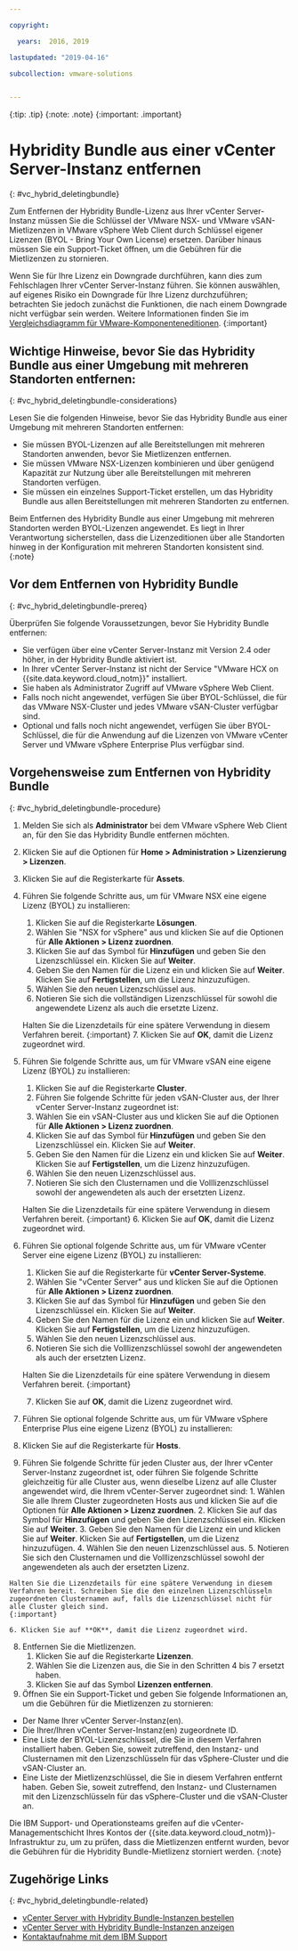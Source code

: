 ```yaml
---

copyright:

  years:  2016, 2019

lastupdated: "2019-04-16"

subcollection: vmware-solutions


---
```


{:tip: .tip}
{:note: .note}
{:important: .important}

# Hybridity Bundle aus einer vCenter Server-Instanz entfernen
{: #vc_hybrid_deletingbundle}

Zum Entfernen der Hybridity Bundle-Lizenz aus Ihrer vCenter Server-Instanz müssen Sie die Schlüssel der VMware NSX- und VMware vSAN-Mietlizenzen in VMware vSphere Web Client durch Schlüssel eigener Lizenzen (BYOL - Bring Your Own License) ersetzen. Darüber hinaus müssen Sie ein Support-Ticket öffnen, um die Gebühren für die Mietlizenzen zu stornieren.

Wenn Sie für Ihre Lizenz ein Downgrade durchführen, kann dies zum Fehlschlagen Ihrer vCenter Server-Instanz führen. Sie können auswählen, auf eigenes Risiko ein Downgrade für Ihre Lizenz durchzuführen; betrachten Sie jedoch zunächst die Funktionen, die nach einem Downgrade nicht verfügbar sein werden. Weitere Informationen finden Sie im [Vergleichsdiagramm für VMware-Komponenteneditionen](/docs/services/vmwaresolutions/archiref/solution?topic=vmware-solutions-solution-appendix).
{:important}

## Wichtige Hinweise, bevor Sie das Hybridity Bundle aus einer Umgebung mit mehreren Standorten entfernen:
{: #vc_hybrid_deletingbundle-considerations}

Lesen Sie die folgenden Hinweise, bevor Sie das Hybridity Bundle aus einer Umgebung mit mehreren Standorten entfernen:

* Sie müssen BYOL-Lizenzen auf alle Bereitstellungen mit mehreren Standorten anwenden, bevor Sie Mietlizenzen entfernen.
* Sie müssen VMware NSX-Lizenzen kombinieren und über genügend Kapazität zur Nutzung über alle Bereitstellungen mit mehreren Standorten verfügen.
* Sie müssen ein einzelnes Support-Ticket erstellen, um das Hybridity Bundle aus allen Bereitstellungen mit mehreren Standorten zu entfernen.

Beim Entfernen des Hybridity Bundle aus einer Umgebung mit mehreren Standorten werden BYOL-Lizenzen angewendet. Es liegt in Ihrer Verantwortung sicherstellen, dass die Lizenzeditionen über alle Standorten hinweg in der Konfiguration mit mehreren Standorten konsistent sind.
{:note}

## Vor dem Entfernen von Hybridity Bundle
{: #vc_hybrid_deletingbundle-prereq}

Überprüfen Sie folgende Voraussetzungen, bevor Sie Hybridity Bundle entfernen:

* Sie verfügen über eine vCenter Server-Instanz mit Version 2.4 oder höher, in der Hybridity Bundle aktiviert ist.
* In Ihrer vCenter Server-Instanz ist nicht der Service "VMware HCX on {{site.data.keyword.cloud_notm}}" installiert.
* Sie haben als Administrator Zugriff auf VMware vSphere Web Client.
* Falls noch nicht angewendet, verfügen Sie über BYOL-Schlüssel, die für das VMware NSX-Cluster und jedes VMware vSAN-Cluster verfügbar sind.
* Optional und falls noch nicht angewendet, verfügen Sie über BYOL-Schlüssel, die für die Anwendung auf die Lizenzen von VMware vCenter Server und VMware vSphere Enterprise Plus verfügbar sind.

## Vorgehensweise zum Entfernen von Hybridity Bundle
{: #vc_hybrid_deletingbundle-procedure}

1. Melden Sie sich als **Administrator** bei dem VMware vSphere Web Client an, für den Sie das Hybridity Bundle entfernen möchten.
2. Klicken Sie auf die Optionen für **Home > Administration > Lizenzierung > Lizenzen**.
3. Klicken Sie auf die Registerkarte für **Assets**.
4. Führen Sie folgende Schritte aus, um für VMware NSX eine eigene Lizenz (BYOL) zu installieren:
   1. Klicken Sie auf die Registerkarte **Lösungen**.
   2. Wählen Sie "NSX for vSphere" aus und klicken Sie auf die Optionen für **Alle Aktionen > Lizenz zuordnen**.
   3. Klicken Sie auf das Symbol für **Hinzufügen** und geben Sie den Lizenzschlüssel ein. Klicken Sie auf **Weiter**.
   4. Geben Sie den Namen für die Lizenz ein und klicken Sie auf **Weiter**. Klicken Sie auf **Fertigstellen**, um die Lizenz hinzuzufügen.
   5. Wählen Sie den neuen Lizenzschlüssel aus.
   6. Notieren Sie sich die vollständigen Lizenzschlüssel für sowohl die angewendete Lizenz als auch die ersetzte Lizenz.

   Halten Sie die Lizenzdetails für eine spätere Verwendung in diesem Verfahren bereit.
   {:important}
   7. Klicken Sie auf **OK**, damit die Lizenz zugeordnet wird.
5. Führen Sie folgende Schritte aus, um für VMware vSAN eine eigene Lizenz (BYOL) zu installieren:
   1. Klicken Sie auf die Registerkarte **Cluster**.
   2. Führen Sie folgende Schritte für jeden vSAN-Cluster aus, der Ihrer vCenter Server-Instanz zugeordnet ist:
    1. Wählen Sie ein vSAN-Cluster aus und klicken Sie auf die Optionen für **Alle Aktionen > Lizenz zuordnen**.
    2. Klicken Sie auf das Symbol für **Hinzufügen** und geben Sie den Lizenzschlüssel ein. Klicken Sie auf **Weiter**.
    3. Geben Sie den Namen für die Lizenz ein und klicken Sie auf **Weiter**. Klicken Sie auf **Fertigstellen**, um die Lizenz hinzuzufügen.
    4. Wählen Sie den neuen Lizenzschlüssel aus.
    5. Notieren Sie sich den Clusternamen und die Volllizenzschlüssel sowohl der angewendeten als auch der ersetzten Lizenz.

    Halten Sie die Lizenzdetails für eine spätere Verwendung in diesem Verfahren bereit.
    {:important}
    6. Klicken Sie auf **OK**, damit die Lizenz zugeordnet wird.
6. Führen Sie optional folgende Schritte aus, um für VMware vCenter Server eine eigene Lizenz (BYOL) zu installieren:
   1. Klicken Sie auf die Registerkarte für **vCenter Server-Systeme**.
   2. Wählen Sie "vCenter Server" aus und klicken Sie auf die Optionen für **Alle Aktionen > Lizenz zuordnen**.
   3. Klicken Sie auf das Symbol für **Hinzufügen** und geben Sie den Lizenzschlüssel ein. Klicken Sie auf **Weiter**.
   4. Geben Sie den Namen für die Lizenz ein und klicken Sie auf **Weiter**. Klicken Sie auf **Fertigstellen**, um die Lizenz hinzuzufügen.
   5. Wählen Sie den neuen Lizenzschlüssel aus.
   6. Notieren Sie sich die Volllizenzschlüssel sowohl der angewendeten als auch der ersetzten Lizenz.

   Halten Sie die Lizenzdetails für eine spätere Verwendung in diesem Verfahren bereit.
   {:important}

   7. Klicken Sie auf **OK**, damit die Lizenz zugeordnet wird.
7. Führen Sie optional folgende Schritte aus, um für VMware vSphere Enterprise Plus eine eigene Lizenz (BYOL) zu installieren:
  1. Klicken Sie auf die Registerkarte für **Hosts**.
  2. Führen Sie folgende Schritte für jeden Cluster aus, der Ihrer vCenter Server-Instanz zugeordnet ist, oder führen Sie folgende Schritte gleichzeitig für alle Cluster aus, wenn dieselbe Lizenz auf alle Cluster angewendet wird, die Ihrem vCenter-Server zugeordnet sind:
    1. Wählen Sie alle Ihrem Cluster zugeordneten Hosts aus und klicken Sie auf die Optionen für **Alle Aktionen > Lizenz zuordnen**.
    2. Klicken Sie auf das Symbol für **Hinzufügen** und geben Sie den Lizenzschlüssel ein. Klicken Sie auf **Weiter**.
    3. Geben Sie den Namen für die Lizenz ein und klicken Sie auf **Weiter**. Klicken Sie auf **Fertigstellen**, um die Lizenz hinzuzufügen.
    4. Wählen Sie den neuen Lizenzschlüssel aus.
    5. Notieren Sie sich den Clusternamen und die Volllizenzschlüssel sowohl der angewendeten als auch der ersetzten Lizenz.

    Halten Sie die Lizenzdetails für eine spätere Verwendung in diesem Verfahren bereit. Schreiben Sie die den einzelnen Lizenzschlüsseln zugeordneten Clusternamen auf, falls die Lizenzschlüssel nicht für alle Cluster gleich sind.
    {:important}

    6. Klicken Sie auf **OK**, damit die Lizenz zugeordnet wird.
8. Entfernen Sie die Mietlizenzen.
   1. Klicken Sie auf die Registerkarte **Lizenzen**.
   2. Wählen Sie die Lizenzen aus, die Sie in den Schritten 4 bis 7 ersetzt haben.
   3. Klicken Sie auf das Symbol **Lizenzen entfernen**.
9. Öffnen Sie ein Support-Ticket und geben Sie folgende Informationen an, um die Gebühren für die Mietlizenzen zu stornieren:
  * Der Name Ihrer vCenter Server-Instanz(en).
  * Die Ihrer/Ihren vCenter Server-Instanz(en) zugeordnete ID.
  * Eine Liste der BYOL-Lizenzschlüssel, die Sie in diesem Verfahren installiert haben. Geben Sie, soweit zutreffend, den Instanz- und Clusternamen mit den Lizenzschlüsseln für das vSphere-Cluster und die vSAN-Cluster an.
  * Eine Liste der Mietlizenzschlüssel, die Sie in diesem Verfahren entfernt haben. Geben Sie, soweit zutreffend, den Instanz- und Clusternamen mit den Lizenzschlüsseln für das vSphere-Cluster und die vSAN-Cluster an.

  Die IBM Support- und Operationsteams greifen auf die vCenter-Managementschicht Ihres Kontos der {{site.data.keyword.cloud_notm}}-Infrastruktur zu, um zu prüfen, dass die Mietlizenzen entfernt wurden, bevor die Gebühren für die Hybridity Bundle-Mietlizenz storniert werden.
  {:note}

## Zugehörige Links
{: #vc_hybrid_deletingbundle-related}

* [vCenter Server with Hybridity Bundle-Instanzen bestellen](/docs/services/vmwaresolutions/vcenter?topic=vmware-solutions-vc_hybrid_orderinginstance)
* [vCenter Server with Hybridity Bundle-Instanzen anzeigen](/docs/services/vmwaresolutions/vcenter?topic=vmware-solutions-vc_hybrid_viewinginstances)
* [Kontaktaufnahme mit dem IBM Support](/docs/services/vmwaresolutions/vmonic?topic=vmware-solutions-trbl_support)
